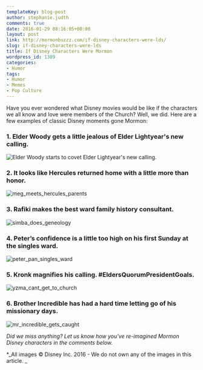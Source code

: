 ```yaml
---
templateKey: blog-post
author: stephanie.judth
comments: true
date: 2016-01-29 08:16:05+00:00
layout: post
link: http://mormonbuzzz.com/if-disney-characters-were-lds/
slug: if-disney-characters-were-lds
title: If Disney Characters Were Mormon
wordpress_id: 1389
categories:
- Humor
tags:
- Humor
- Memes
- Pop Culture
---
```


Have you ever wondered what Disney movies would be like if the characters we all know and love were members of the Church? Well, we did. Here are a few examples of classic Disney moments gone Mormon: 


### 1. Elder Woody gets a little jealous of Elder Lightyear's new calling.




![Elder Woody starts to covet Elder Lightyear's new calling.](http://mormonbuzzz.com/wp-content/uploads/2016/01/elder_lightyear_becomes_ap.jpg)


### 2. It looks like Hercules returned home with a little more than honor.


![meg_meets_hercules_parents](http://mormonbuzzz.com/wp-content/uploads/2016/01/meg_meets_hercules_parents.jpg)


### 3. Rafiki makes the best ward family history consultant.



![simba_does_geneology](http://mormonbuzzz.com/wp-content/uploads/2016/01/simba_does_geneology.jpg)


### 4. Peter’s confidence is a little too high on his first Sunday at the singles ward.



![peter_pan_singles_ward](http://mormonbuzzz.com/wp-content/uploads/2016/01/peter_pan_singles_ward.jpg)


### 5. Kronk magnifies his calling. #EldersQuorumPresidentGoals.



![yzma_cant_get_to_church](http://mormonbuzzz.com/wp-content/uploads/2016/01/yzma_cant_get_to_church.jpg)


### 6. Brother Incredible has had a hard time letting go of his missionary days.



![mr_incredible_gets_caught](http://mormonbuzzz.com/wp-content/uploads/2016/01/mr_incredible_gets_caught.jpg)

_Did we miss anything? Let us know how you've re-imagined Mormon Disney characters in the comments below._

*_All images © Disney Inc. 2016 - We do not own any of the images in this article. _
